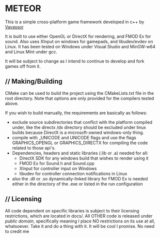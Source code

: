 METEOR
======

This is a simple cross-platform game framework developed in c++ by [Vavassor](http://vavassor.tumblr.com)

It is built to use either OpenGL or DirectX for rendering, and FMOD Ex for sound. Also uses XInput on windows for gamepads, and libudev/evdev on Linux. It has been tested on Windows under Visual Studio and MinGW-w64 and Linux Mint under gcc.

It will be subject to change as I intend to continue to develop and fork games off from it.

// Making/Building
--------------

CMake can be used to build the project using the CMakeLists.txt file in the root directory. Note that options are only provided for the compilers tested above.

If you wish to build manually, the requirements are basically as follows:

-   exclude source subdirectories that conflict with the platform
    compiled under, like the directx /dx directory should be excluded
    under linux builds because DirectX is a microsoft-owned windows-only
    thing.
-   compile with _UNICODE and UNICODE flags and use the flags 
    GRAPHICS_OPENGL or GRAPHICS_DIRECTX for compiling the code related
    to those api's.
-   Dependencies, headers and static libraries (.lib or .a) needed for all:
      * DirectX SDK for any windows build that wishes to render using it
      * FMOD Ex for Sound.h and Sound.cpp
      * XInput for controller input on Windows
	  * libudev for controller connection notifications in Linux
-   also the .dll or .so dynamically-linked library for FMOD Ex is needed
    either in the directory of the .exe or listed in the run configuration

// Licensing
--------------

All code dependent on specific libraries is subject to their licensing restrictions, which are located in docs/. All OTHER code is released under _public domain_, specifically meaning I place NO restrictions on its use at all, whatsoever. Take it and do a thing with it. It will be cool I promise. No need to credit me
